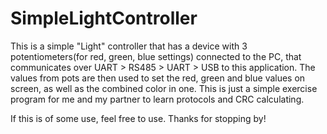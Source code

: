 # SimpleLightController
This is a simple "Light" controller that has a device with 3 potentiometers(for red, green, blue settings) connected to the PC, that communicates over UART > RS485 > UART > USB to this application.
The values from pots are then used to set the red, green and blue values on screen, as well as the combined color in one.
This is just a simple exercise program for me and my partner to learn protocols and CRC calculating.

If this is of some use, feel free to use.
Thanks for stopping by!
